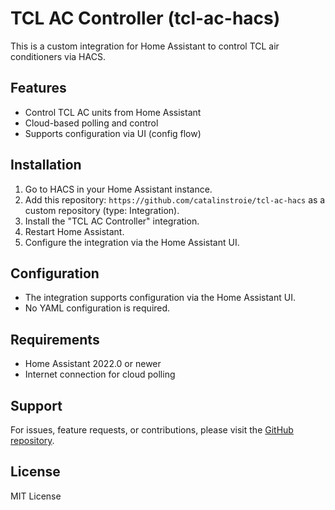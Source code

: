 # TCL AC Controller (tcl-ac-hacs)

This is a custom integration for Home Assistant to control TCL air conditioners via HACS.

## Features

- Control TCL AC units from Home Assistant
- Cloud-based polling and control
- Supports configuration via UI (config flow)

## Installation

1. Go to HACS in your Home Assistant instance.
2. Add this repository: `https://github.com/catalinstroie/tcl-ac-hacs` as a custom repository (type: Integration).
3. Install the "TCL AC Controller" integration.
4. Restart Home Assistant.
5. Configure the integration via the Home Assistant UI.

## Configuration

- The integration supports configuration via the Home Assistant UI.
- No YAML configuration is required.

## Requirements

- Home Assistant 2022.0 or newer
- Internet connection for cloud polling

## Support

For issues, feature requests, or contributions, please visit the [GitHub repository](https://github.com/catalinstroie/tcl-ac-hacs).

## License

MIT License
